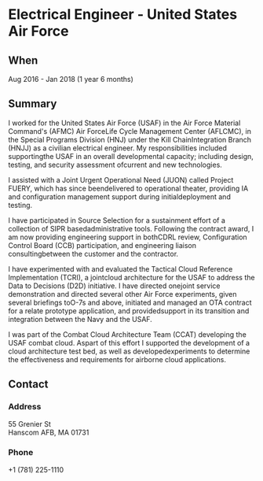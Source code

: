 # Electrical Engineer - United States Air Force

## When

Aug 2016 - Jan 2018 (1 year 6 months)

## Summary

I worked for the United States Air Force (USAF) in the Air Force Material Command's (AFMC) Air ForceLife Cycle Management Center (AFLCMC), in the Special Programs Division (HNJ) under the Kill ChainIntegration Branch (HNJJ) as a civilian electrical engineer. My responsibilities included supportingthe USAF in an overall developmental capacity; including design, testing, and security assessment ofcurrent and new technologies.

I assisted with a Joint Urgent Operational Need (JUON) called Project FUERY, which has since beendelivered to operational theater, providing IA and configuration management support during initialdeployment and testing.

I have participated in Source Selection for a sustainment effort of a collection of SIPR basedadministrative tools. Following the contract award, I am now providing engineering support in bothCDRL review, Configuration Control Board (CCB) participation, and engineering liaison consultingbetween the customer and the contractor.

I have experimented with and evaluated the Tactical Cloud Reference Implementation (TCRI), a jointcloud architecture for the USAF to address the Data to Decisions (D2D) initiative. I have directed onejoint service demonstration and directed several other Air Force experiments, given several briefings toO-7s and above, initiated and managed an OTA contract for a relate prototype application, and providedsupport in its transition and integration between the Navy and the USAF.

I was part of the Combat Cloud Architecture Team (CCAT) developing the USAF combat cloud. Aspart of this effort I supported the development of a cloud architecture test bed, as well as developedexperiments to determine the effectiveness and requirements for airborne cloud applications.

## Contact

### Address

55 Grenier St\
Hanscom AFB, MA 01731

### Phone

+1 (781) 225-1110

